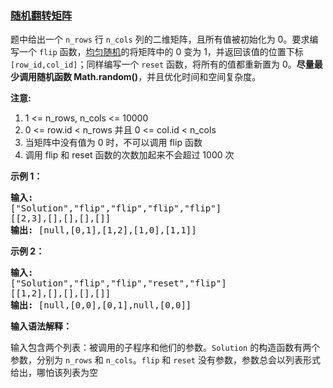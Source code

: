 ### [随机翻转矩阵](https://leetcode-cn.com/problems/random-flip-matrix)

<p>题中给出一个 <code>n_rows</code> 行 <code>n_cols</code> 列的二维矩阵，且所有值被初始化为 0。要求编写一个 <code>flip</code> 函数，<a href="https://en.wikipedia.org/wiki/Discrete_uniform_distribution">均匀随机</a>的将矩阵中的 0 变为 1，并返回该值的位置下标 <code>[row_id,col_id]</code>；同样编写一个 <code>reset</code> 函数，将所有的值都重新置为 0。<strong>尽量最少调用随机函数 Math.random()</strong>，并且优化时间和空间复杂度。</p>

<p><strong>注意:</strong></p>

<ol>
	<li>1 &lt;= n_rows, n_cols &lt;= 10000</li>
	<li>0 &lt;= row.id &lt; n_rows 并且 0 &lt;= col.id &lt; n_cols</li>
	<li>当矩阵中没有值为 0 时，不可以调用 flip 函数</li>
	<li>调用 flip 和 reset 函数的次数加起来不会超过 1000 次</li>
</ol>

<p><strong>示例 1：</strong></p>

<pre><strong>输入: 
</strong>[&quot;Solution&quot;,&quot;flip&quot;,&quot;flip&quot;,&quot;flip&quot;,&quot;flip&quot;]
[[2,3],[],[],[],[]]
<strong>输出: </strong>[null,[0,1],[1,2],[1,0],[1,1]]
</pre>

<p><strong>示例 2：</strong></p>

<pre><strong>输入: 
</strong>[&quot;Solution&quot;,&quot;flip&quot;,&quot;flip&quot;,&quot;reset&quot;,&quot;flip&quot;]
[[1,2],[],[],[],[]]
<strong>输出: </strong>[null,[0,0],[0,1],null,[0,0]]</pre>

<p><strong>输入语法解释：</strong></p>

<p>输入包含两个列表：被调用的子程序和他们的参数。<code>Solution</code> 的构造函数有两个参数，分别为 <code>n_rows</code> 和 <code>n_cols</code>。<code>flip</code>&nbsp;和 <code>reset</code> 没有参数，参数总会以列表形式给出，哪怕该列表为空</p>
